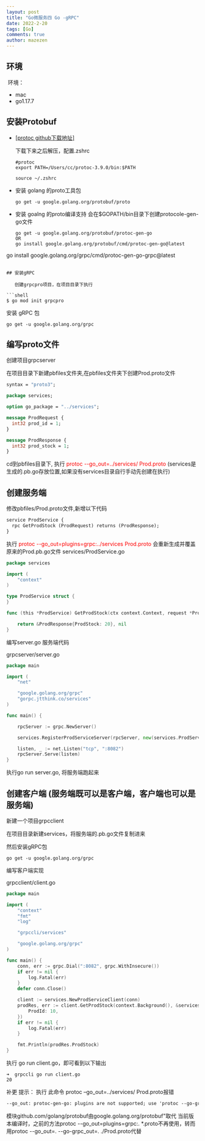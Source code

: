 ```yaml
---
layout: post
title: "Go微服务四 Go -gRPC"
date: 2022-2-20
tags: [Go]
comments: true
author: mazezen
---
```




## 环境

​	环境： 

- mac
- go1.17.7

## 安装Protobuf

- <a href="https://github.com/protocolbuffers/protobuf/releases?page=5" target="_blank" rel="noopener">[protoc github下载地址]</a>

  下载下来之后解压，配置.zshrc 

  ```shell
  #protoc
  export PATH=/Users/cc/protoc-3.9.0/bin:$PATH
  
  source ~/.zshrc
  ```

- 安装 golang 的proto工具包

  ```shell
  go get -u google.golang.org/protobuf/proto
  ```

- 安装 goalng 的proto编译支持  会在$GOPATH/bin目录下创建protocole-gen-go文件

  ```shell
  go get -u google.golang.org/protobuf/protoc-gen-go
  OR
  go install google.golang.org/protobuf/cmd/protoc-gen-go@latest
 go install google.golang.org/grpc/cmd/protoc-gen-go-grpc@latest

  ```

## 安装gRPC

​	创建grpcpro项目，在项目目录下执行

```shell
$ go mod init grpcpro
```

安装 gRPC 包

```shell
go get -u google.golang.org/grpc
```



## 编写proto文件

创建项目grpcserver

在项目目录下新建pbfiles文件夹,在pbfiles文件夹下创建Prod.proto文件

```protobuf
syntax = "proto3";

package services;

option go_package = "../services";

message ProdRequest {
  int32 prod_id = 1;
}

message ProdResponse {
  int32 prod_stock = 1;
}
```

cd到pbfiles目录下, 执行  <span style="color: red">protoc --go_out=../services/ Prod.proto</span>  (services是生成的.pb.go存放位置,如果没有services目录自行手动先创建在执行)

## 创建服务端

修改pbfiles/Prod.proto文件,新增以下代码

```protobuf
service ProdService {
  rpc GetProdStock (ProdRequest) returns (ProdResponse);
}
```

执行 <span style="color: red"> protoc --go_out=plugins=grpc:../services Prod.proto </span>会重新生成并覆盖原来的Prod.pb.go文件
services/ProdService.go
```go
package services

import (
	"context"
)

type ProdService struct {
}

func (this *ProdService) GetProdStock(ctx context.Context, request *ProdRequest) (*ProdResponse, error) {

	return &ProdResponse{ProdStock: 20}, nil
}

```

编写server.go 服务端代码

grpcserver/server.go

```go
package main

import (
	"net"

	"google.golang.org/grpc"
	"gorpc.jtthink.co/services"
)

func main() {

	rpcServer := grpc.NewServer()

	services.RegisterProdServiceServer(rpcServer, new(services.ProdService))

	listen, _ := net.Listen("tcp", ":8082")
	rpcServer.Serve(listen)
}

```

执行go run server.go, 将服务端跑起来



## 创建客户端  (服务端既可以是客户端，客户端也可以是服务端)

新建一个项目grpcclient

在项目目录新建services，将服务端的.pb.go文件复制进来

然后安装gRPC包

```shell
go get -u google.golang.org/grpc
```

编写客户端实现

grpcclient/client.go

```go
package main

import (
	"context"
	"fmt"
	"log"

	"grpccli/services"

	"google.golang.org/grpc"
)

func main() {
	conn, err := grpc.Dial(":8082", grpc.WithInsecure())
	if err != nil {
		log.Fatal(err)
	}
	defer conn.Close()

	client := services.NewProdServiceClient(conn)
	prodRes, err := client.GetProdStock(context.Background(), &services.ProdRequest{
		ProdId: 10,
	})
	if err != nil {
		log.Fatal(err)
	}

	fmt.Println(prodRes.ProdStock)
}

```

执行 go run client.go，即可看到以下输出

```shell
➜  grpccli go run client.go
20

```

补更
提示：
执行 此命令 protoc –go_out=../services/ Prod.proto报错
```markdown
--go_out: protoc-gen-go: plugins are not supported; use 'protoc --go-grpc_out=...' to generate gRPC
```

模块github.com/golang/protobuf由google.golang.org/protobuf"取代
当前版本编译时，之前的方法protoc --go_out=plugins=grpc:. *.proto不再使用，转而用protoc --go_out=. --go-grpc_out=. ./Prod.proto代替



